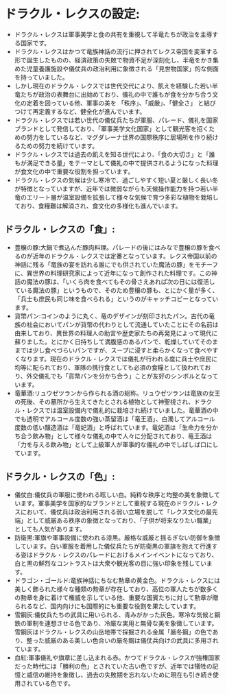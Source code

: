 # ドラクル・レクスの設定:

* ドラクル・レクスは軍事美学と食の共有を重視して半竜たちが政治を主導する国家です。
* ドラクル・レクスはかつて竜族神話の流行に押されてレクス帝国を変革する形で誕生したものの、経済政策の失敗で物資不足が深刻化し、半竜をかき集めた児童養護施設や儀仗兵の政治利用に象徴される「見世物国家」的な側面を持っていました。
* しかし現在のドラクル・レクスでは世代交代により、飢えを経験した若い半竜たちが政治の表舞台に出始めており、儀礼の中で誰もが食を分かち合う文化の定着を図っている他、軍事の美を 「秩序」、「威厳」、「健全さ」 と結びつけて再定義するなど、健全化が進んでいます。
* ドラクル・レクスでは若い世代の儀仗兵たちが軍服、パレード、儀礼を国家ブランドとして発信しており、「軍事美学文化国家」として観光客を招くための努力をしているなど、マグダレーナ世界の国際秩序に居場所を作り続けるための努力を続けています。
* ドラクル・レクスでは過去の飢えを知る世代により、「食の大切さ」と「誰もが満足できる量」をテーマとして儀礼の中で提供されるようになった料理が食文化の中で重要な役割を担っています。
* ドラクル・レクスの気候は少し寒冷で、過ごしやすく短い夏と厳しく長い冬が特徴となっていますが、近年では微弱ながらも天候操作能力を持つ若い半竜のエリート層が温室設備を拡張して様々な気候で育つ多彩な植物を栽培しており、食糧難は解消され、食文化の多様化も進んでいます。

## ドラクル・レクスの「食」:

* 豊穣の豚:大鍋で煮込んだ豚肉料理。パレードの後にはみなで豊穣の豚を食べるのが近年のドラクル・レクスでは定番となっています。レクス帝国以前の神話に残る「竜族の宴を訪れる誰にでも供されていた魔法の豚」をモチーフに、異世界の料理研究家によって近年になって創作された料理です。この神話の魔法の豚は、「いくら肉を食べてもその骨さえあれば次の日には復活している魔法の豚」というもので、そのため豊穣の豚も、とにかく量が多く、「兵士も庶民も同じ味を食べられる」というのがキャッチコピーとなっています。
* 貨幣パン:コインのように丸く、竜のデザインが刻印されたパン。古代の竜族の社会においてパンが貨幣の代わりとして流通していたことにその名前は由来しており、異世界の料理人の助言や歴史家たちの再発見によって現代に蘇りました。とにかく日持ちして満腹感のあるパンで、乾燥していてそのままでは少し食べづらいパンですが、スープに浸すと柔らかくなって食べやすくなります。現在のドラクル・レクスでは儀礼が行われる度に兵士や庶民に均等に配られており、軍隊の携行食としても必須の食糧として扱われており、外交儀礼でも「貨幣パンを分かち合う」ことが友好のシンボルとなっています。
* 竜華酒:リュウゼツランから作られる酒の総称。リュウゼツランは竜族の女王の死後、その墓所から生えてきたとされる植物として神聖視され、ドラクル・レクスでは温室設備内で儀礼的に栽培され続けていました。竜華酒の中でも透明でアルコール度数の強い蒸留酒は「竜王酒」、白濁してアルコール度数の低い醸造酒は「竜妃酒」と呼ばれています。竜妃酒は「生命力を分かち合う飲み物」として様々な儀礼の中で人々に分配されており、竜王酒は「力を与える飲み物」として上級軍人が軍事的な儀礼の中でしばしば口にしています。

## ドラクル・レクスの「色」:

* 儀仗白:儀仗兵の軍服に使われる眩しい白。純粋な秩序と均整の美を象徴しています。軍事美学を国家的なブランドとして重視する現在のドラクル・レクスにおいて、儀仗兵は政治利用される弱い立場を脱して「レクス文化の最先端」として威厳ある秩序の象徴となっており、「子供が将来なりたい職業」としても人気があります。
* 防衛黒:軍旗や軍事設備に使われる漆黒。厳格な威厳と揺るぎない防御を象徴しています。白い軍服を着用した儀仗兵たちが防衛黒の軍旗を抱えて行進する姿はドラクル・レクスのパレードにおけるメインイベントになっており、白と黒の鮮烈なコントラストは大衆や観光客の目に強い印象を残しています。
* ドラゴン・ゴールド:竜族神話にちなむ勲章の黄金色。ドラクル・レクスには美しく飾られた様々な種類の勲章が存在しており、高位の軍人たちが数多くの勲章を身に着けて権威を示している他、重要な国賓たちに対して勲章が贈られるなど、国内向けにも国際的にも重要な役割を果たしています。
* 雪鋼灰:儀仗兵たちの武具に用いられる、青みがかった灰色。寒冷な気候と鋼鉄の軍制を連想させる色であり、冷厳な実用と無骨な美を象徴しています。雪鋼灰はドラクル・レクスの山岳地帯で採掘される金属「厳冬鋼」の色であり、整った威厳のある美しい色合いの厳冬鋼は儀仗兵向けの武具に多用されています。
* 血紅:軍事儀礼や旗章に差し込まれる赤。かつてドラクル・レクスが強権国家だった時代には「勝利の色」とされていた古い色ですが、近年では犠牲の記憶と威信の維持を象徴し、過去の失敗期を忘れないために現在も引き続き使用されている色です。

